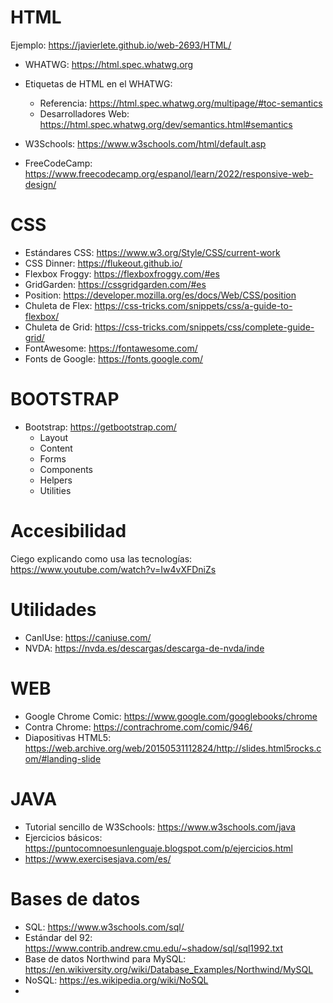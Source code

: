 # HTML

Ejemplo: https://javierlete.github.io/web-2693/HTML/

- WHATWG: https://html.spec.whatwg.org
- Etiquetas de HTML en el WHATWG: 
    - Referencia: https://html.spec.whatwg.org/multipage/#toc-semantics
    - Desarrolladores Web: https://html.spec.whatwg.org/dev/semantics.html#semantics

- W3Schools: https://www.w3schools.com/html/default.asp
- FreeCodeCamp: https://www.freecodecamp.org/espanol/learn/2022/responsive-web-design/

# CSS

- Estándares CSS: https://www.w3.org/Style/CSS/current-work
- CSS Dinner: https://flukeout.github.io/
- Flexbox Froggy: https://flexboxfroggy.com/#es
- GridGarden: https://cssgridgarden.com/#es
- Position: https://developer.mozilla.org/es/docs/Web/CSS/position
- Chuleta de Flex: https://css-tricks.com/snippets/css/a-guide-to-flexbox/
- Chuleta de Grid: https://css-tricks.com/snippets/css/complete-guide-grid/
- FontAwesome: https://fontawesome.com/
- Fonts de Google: https://fonts.google.com/

# BOOTSTRAP

- Bootstrap: https://getbootstrap.com/
    - Layout
    - Content
    - Forms
    - Components
    - Helpers
    - Utilities

# Accesibilidad

Ciego explicando como usa las tecnologías: https://www.youtube.com/watch?v=Iw4vXFDniZs

# Utilidades

- CanIUse: https://caniuse.com/
- NVDA: https://nvda.es/descargas/descarga-de-nvda/inde

# WEB

- Google Chrome Comic: https://www.google.com/googlebooks/chrome
- Contra Chrome: https://contrachrome.com/comic/946/
- Diapositivas HTML5: https://web.archive.org/web/20150531112824/http://slides.html5rocks.com/#landing-slide

# JAVA

- Tutorial sencillo de W3Schools: https://www.w3schools.com/java
- Ejercicios básicos: https://puntocomnoesunlenguaje.blogspot.com/p/ejercicios.html
- https://www.exercisesjava.com/es/
  
# Bases de datos

- SQL: https://www.w3schools.com/sql/
- Estándar del 92: https://www.contrib.andrew.cmu.edu/~shadow/sql/sql1992.txt
- Base de datos Northwind para MySQL: https://en.wikiversity.org/wiki/Database_Examples/Northwind/MySQL
- NoSQL: https://es.wikipedia.org/wiki/NoSQL
- 
